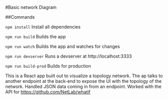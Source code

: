 #Basic network Diagram

##Commands

` npm install `
Install all dependencies

` npm run build `
Builds the app

` npm run watch `
Builds the app and watches for changes

` npm run devserver `
Runs a devserver at http://localhost:3333

` npm run build-prod `
Builds for production

This is a React app built out to visualize a topology network. The ap talks to another endpoint at the back-end to expose the UI with the topology of the network. Handled JSON data coming in from an endpoint. Worked with the API for https://github.com/NetLab/whatif
